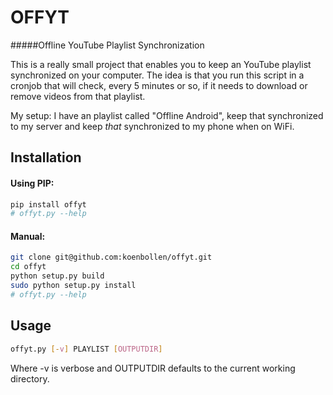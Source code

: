 OFFYT
=====
#####Offline YouTube Playlist Synchronization

This is a really small project that enables you to keep an YouTube playlist
synchronized on your computer. The idea is that you run this script in a cronjob
that will check, every 5 minutes or so, if it needs to download or remove videos
from that playlist.

My setup: I have an playlist called "Offline Android", keep that synchronized to
my server and keep _that_ synchronized to my phone when on WiFi.


Installation
------------

#### Using PIP:
```bash
pip install offyt
# offyt.py --help
```

#### Manual:
```bash
git clone git@github.com:koenbollen/offyt.git
cd offyt
python setup.py build
sudo python setup.py install
# offyt.py --help
```


Usage
-----

```bash
offyt.py [-v] PLAYLIST [OUTPUTDIR]
```

Where -v is verbose and OUTPUTDIR defaults to the current working directory.
